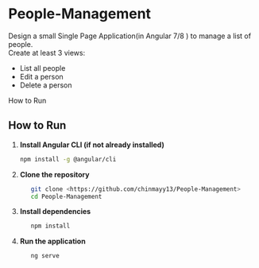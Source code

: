 # People-Management

Design a small Single Page Application(in Angular 7/8 ) to manage a list of people.  
Create at least 3 views:

- List all people
- Edit a person
- Delete a person

How to Run

## How to Run

1. **Install Angular CLI (if not already installed)**
   ```bash
   npm install -g @angular/cli
   ```

2. **Clone the repository**
   ```bash
      git clone <https://github.com/chinmayy13/People-Management>
      cd People-Management
   ```
3. **Install dependencies**
   ```bash
      npm install
   ```
4. **Run the application**
   ```bash
      ng serve
   ```
